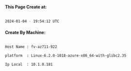 
   
#### This Page Create at:

```bash

2024-01-04 - 19:54:12 UTC

```

#### Create By Machine:

```bash

Host Name : fv-az711-922

platform  : Linux-6.2.0-1018-azure-x86_64-with-glibc2.35

Ip Local  : 10.1.0.181

```


